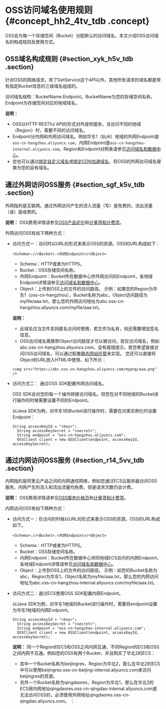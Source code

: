 # OSS访问域名使用规则 {#concept_hh2_4tv_tdb .concept}

OSS会为每一个存储空间（Bucket）分配默认的访问域名，本文介绍OSS访问域名的构成规则及使用方式。

## OSS域名构成规则 {#section_xyk_h5v_tdb .section}

针对OSS的网络请求，除了GetService这个API以外，其他所有请求的域名都是带有指定Bucket信息的三级域名组成的。

访问域名结构：BucketName.Endpoint。BucketName为您的存储空间名称，Endpoint为存储空间对应的地域域名。

**说明：** 

-   OSS以HTTP RESTful API的形式对外提供服务，当访问不同的地域（Region）时，需要不同的访问域名。
-   Endpoint分内网和外网访问域名。例如华东1（杭州）地域的外网Endpoint是`oss-cn-hangzhou.aliyuncs.com`，内网Endpoint是`oss-cn-hangzhou-internal.aliyuncs.com`。Region和Endpoint对照表请参见[访问域名和数据中心](cn.zh-CN/开发指南/访问域名（Endpoint）/访问域名和数据中心.md#)。
-   您也可以通过[绑定自定义域名](../../../../cn.zh-CN/控制台用户指南/管理存储空间/管理域名/绑定自定义域名.md#)或[绑定CDN加速域名](../../../../cn.zh-CN/控制台用户指南/管理存储空间/管理域名/绑定CDN加速域名.md#)，将OSS的外网访问域名替换为您的自有域名。

## 通过外网访问OSS服务 {#section_sgf_k5v_tdb .section}

外网指的是互联网。通过外网访问产生的流入流量（写）是免费的，流出流量（读）是收费的。

**说明：** OSS费用详情请参见[OSS产品定价](https://cn.aliyun.com/price/product#/oss/detail)和[计量项和计费项](../../../../cn.zh-CN/计量计费/计量项和计费项.md#)。

外网访问OSS有如下两种方式：

-   访问方式一：访问时以URL的形式来表示OSS的资源。OSS的URL构成如下：

    ``` {#codeblock_8tg_4h1_ugk}
    <Schema>://<Bucket>.<外网Endpoint>/<Object> 
    ```

    -   Schema：HTTP或者为HTTPS。
    -   Bucket：OSS存储空间名称。
    -   外网Endpoint：Bucket所在数据中心供外网访问的Endpoint，各地域Endpoint详情请参见[访问域名和数据中心](cn.zh-CN/开发指南/访问域名（Endpoint）/访问域名和数据中心.md#)。
    -   Object：上传到OSS上的文件的访问路径。
    示例：如果您的Region为华东1（oss-cn-hangzhou），Bucket名称为abc，Object访问路径为myfile/aaa.txt，那么您的外网访问地址为abc.oss-cn-hangzhou.aliyuncs.com/myfile/aaa.txt。

    **说明：** 

    -   此域名仅当文件支持匿名访问时使用，若文件为私有，则还需要增加签名信息。
    -   OSS访问域名需携带Object访问路径才可以被访问，若仅访问域名，例如abc.oss-cn-hangzhou.aliyuncs.com，会有报错提示。若您希望直接访问OSS访问域名，可以通过配置[静态网站托管](../../../../cn.zh-CN/最佳实践/存储空间管理/静态网站托管.md#)来实现。
    您还可以直接将Object的URL放入HTML中使用，如下所示：

    ``` {#codeblock_ejx_4ay_o3v}
    <img src="https://abc.oss-cn-hangzhou.aliyuncs.com/mypng/aaa.png" />
    ```

-   访问方式二： 通过OSS SDK配置外网访问域名。

    OSS SDK会对您的每一个操作拼接访问域名。但您在对不同地域的Bucket进行操作的时候需要设置不同的Endpoint。

    以Java SDK为例，对华东1的Bucket进行操作时，需要在对类实例化时设置Endpoint：

    ``` {#codeblock_cg9_4go_hhv}
    String accessKeyId = "<key>";
      String accessKeySecret = "<secret>";
      String endpoint = "oss-cn-hangzhou.aliyuncs.com";
      OSSClient client = new OSSClient(endpoint, accessKeyId, accessKeySecret);
    ```


## 通过内网访问OSS服务 {#section_r14_5vv_tdb .section}

内网指的是阿里云产品之间的内网通信网络，例如您通过ECS云服务器访问OSS服务。内网产生的流入和流出流量均免费，但是请求次数仍会计费。

**说明：** OSS费用详情请参见[OSS服务价格页](https://cn.aliyun.com/price/product#/oss/detail)和[计量项和计费项](../../../../cn.zh-CN/计量计费/计量项和计费项.md#)。

内网访问OSS有如下两种方式：

-   访问方式一：在访问的时候以URL的形式来表示OSS的资源。OSS的URL构成如下。

    ``` {#codeblock_ba6_pqh_ic5}
    <Schema>://<Bucket>.<内网Endpoint>/<Object> 
    ```

    -   Schema：HTTP或者为HTTPS。
    -   Bucket：OSS存储空间名称。
    -   内网Endpoint：Bucket所在数据中心供同地域ECS访问的内网Endpoint，各地域Endpoint详情请参见[访问域名和数据中心](cn.zh-CN/开发指南/访问域名（Endpoint）/访问域名和数据中心.md#)。
    -   Object：上传到OSS上的文件的访问路径。
    示例：如您的Bucket名称为abc，Region为华东1，Object名称为myfile/aaa.txt，那么您的内网访问地址为abc.oss-cn-hangzhou-internal.aliyuncs.com/myfile/aaa.txt。

-   访问方式二：通过ECS使用OSS SDK配置内网Endpoint。

    以Java SDK为例，对华东1地域的Bucket进行操作时，需要将endpoint设置为华东1地域的内网Endpoint。

    ``` {#codeblock_s9i_e6h_f4d}
    String accessKeyId = "<key>";
      String accessKeySecret = "<secret>";
      String endpoint = "oss-cn-hangzhou-internal.aliyuncs.com";
      OSSClient client = new OSSClient(endpoint, accessKeyId, accessKeySecret);
    ```

    **说明：** 同一个Region的ECS和OSS之间内网互通，不同Region的ECS和OSS之间内网不互通。例如您的OSS有两个Bucket，并且购买了华北2的ECS：

    -   其中一个Bucket名称为beijingres，Region为华北2，那么在华北2的ECS中可以使用beijingres.oss-cn-beijing-internal.aliyuncs.com来访问beijingres的资源。
    -   另外一个Bucket名称为qingdaores，Region为华北1，那么在华北2的ECS用内网地址qingdaores.oss-cn-qingdao-internal.aliyuncs.com是无法访问OSS的，必须使用外网地址qingdaores.oss-cn-qingdao.aliyuncs.com。
    ：


